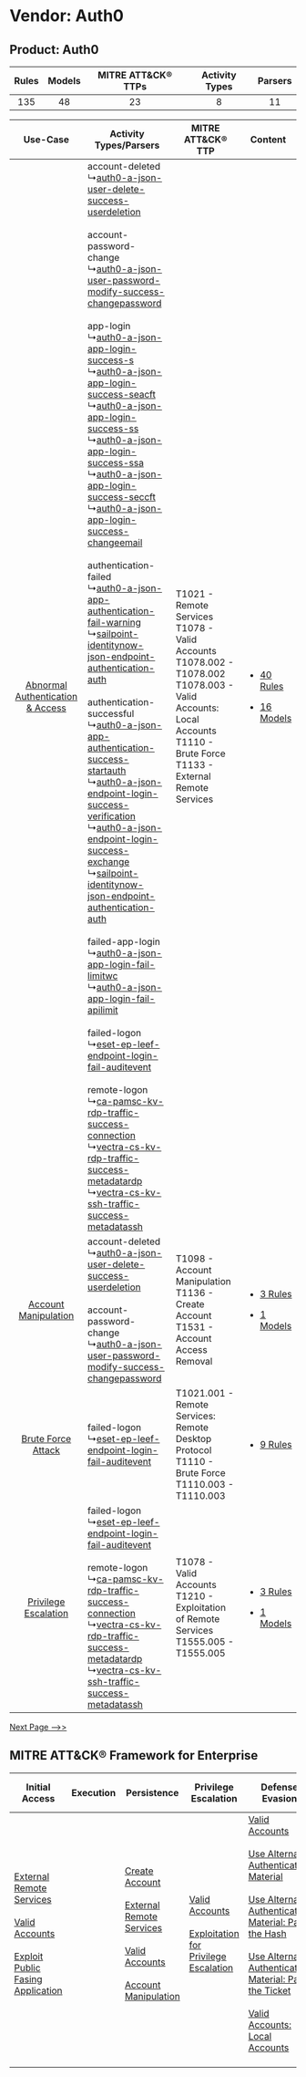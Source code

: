 Vendor: Auth0
=============
Product: Auth0
--------------
| Rules | Models | MITRE ATT&CK® TTPs | Activity Types | Parsers |
|:-----:|:------:|:------------------:|:--------------:|:-------:|
|  135  |   48   |         23         |       8        |   11    |

|    Use-Case    | Activity Types/Parsers    | MITRE ATT&CK® TTP    | Content    |
|:----:| ---- | ---- | ---- |
| [Abnormal Authentication & Access](../../../UseCases/uc_abnormal_authentication_&_access.md) |  account-deleted<br> ↳[auth0-a-json-user-delete-success-userdeletion](Ps/pC_auth0ajsonuserdeletesuccessuserdeletion.md)<br><br> account-password-change<br> ↳[auth0-a-json-user-password-modify-success-changepassword](Ps/pC_auth0ajsonuserpasswordmodifysuccesschangepassword.md)<br><br> app-login<br> ↳[auth0-a-json-app-login-success-s](Ps/pC_auth0ajsonapploginsuccesss.md)<br> ↳[auth0-a-json-app-login-success-seacft](Ps/pC_auth0ajsonapploginsuccessseacft.md)<br> ↳[auth0-a-json-app-login-success-ss](Ps/pC_auth0ajsonapploginsuccessss.md)<br> ↳[auth0-a-json-app-login-success-ssa](Ps/pC_auth0ajsonapploginsuccessssa.md)<br> ↳[auth0-a-json-app-login-success-seccft](Ps/pC_auth0ajsonapploginsuccessseccft.md)<br> ↳[auth0-a-json-app-login-success-changeemail](Ps/pC_auth0ajsonapploginsuccesschangeemail.md)<br><br> authentication-failed<br> ↳[auth0-a-json-app-authentication-fail-warning](Ps/pC_auth0ajsonappauthenticationfailwarning.md)<br> ↳[sailpoint-identitynow-json-endpoint-authentication-auth](Ps/pC_sailpointidentitynowjsonendpointauthenticationauth.md)<br><br> authentication-successful<br> ↳[auth0-a-json-app-authentication-success-startauth](Ps/pC_auth0ajsonappauthenticationsuccessstartauth.md)<br> ↳[auth0-a-json-endpoint-login-success-verification](Ps/pC_auth0ajsonendpointloginsuccessverification.md)<br> ↳[auth0-a-json-endpoint-login-success-exchange](Ps/pC_auth0ajsonendpointloginsuccessexchange.md)<br> ↳[sailpoint-identitynow-json-endpoint-authentication-auth](Ps/pC_sailpointidentitynowjsonendpointauthenticationauth.md)<br><br> failed-app-login<br> ↳[auth0-a-json-app-login-fail-limitwc](Ps/pC_auth0ajsonapploginfaillimitwc.md)<br> ↳[auth0-a-json-app-login-fail-apilimit](Ps/pC_auth0ajsonapploginfailapilimit.md)<br><br> failed-logon<br> ↳[eset-ep-leef-endpoint-login-fail-auditevent](Ps/pC_esetepleefendpointloginfailauditevent.md)<br><br> remote-logon<br> ↳[ca-pamsc-kv-rdp-traffic-success-connection](Ps/pC_capamsckvrdptrafficsuccessconnection.md)<br> ↳[vectra-cs-kv-rdp-traffic-success-metadatardp](Ps/pC_vectracskvrdptrafficsuccessmetadatardp.md)<br> ↳[vectra-cs-kv-ssh-traffic-success-metadatassh](Ps/pC_vectracskvsshtrafficsuccessmetadatassh.md)<br> | T1021 - Remote Services<br>T1078 - Valid Accounts<br>T1078.002 - T1078.002<br>T1078.003 - Valid Accounts: Local Accounts<br>T1110 - Brute Force<br>T1133 - External Remote Services<br> | [<ul><li>40 Rules</li></ul><ul><li>16 Models</li></ul>](RM/r_m_auth0_auth0_Abnormal_Authentication_&_Access.md) |
|    [Account Manipulation](../../../UseCases/uc_account_manipulation.md)    |  account-deleted<br> ↳[auth0-a-json-user-delete-success-userdeletion](Ps/pC_auth0ajsonuserdeletesuccessuserdeletion.md)<br><br> account-password-change<br> ↳[auth0-a-json-user-password-modify-success-changepassword](Ps/pC_auth0ajsonuserpasswordmodifysuccesschangepassword.md)<br>    | T1098 - Account Manipulation<br>T1136 - Create Account<br>T1531 - Account Access Removal<br>    | [<ul><li>3 Rules</li></ul><ul><li>1 Models</li></ul>](RM/r_m_auth0_auth0_Account_Manipulation.md)    |
|    [Brute Force Attack](../../../UseCases/uc_brute_force_attack.md)    |  failed-logon<br> ↳[eset-ep-leef-endpoint-login-fail-auditevent](Ps/pC_esetepleefendpointloginfailauditevent.md)<br>    | T1021.001 - Remote Services: Remote Desktop Protocol<br>T1110 - Brute Force<br>T1110.003 - T1110.003<br>    | [<ul><li>9 Rules</li></ul>](RM/r_m_auth0_auth0_Brute_Force_Attack.md)    |
|    [Privilege Escalation](../../../UseCases/uc_privilege_escalation.md)    |  failed-logon<br> ↳[eset-ep-leef-endpoint-login-fail-auditevent](Ps/pC_esetepleefendpointloginfailauditevent.md)<br><br> remote-logon<br> ↳[ca-pamsc-kv-rdp-traffic-success-connection](Ps/pC_capamsckvrdptrafficsuccessconnection.md)<br> ↳[vectra-cs-kv-rdp-traffic-success-metadatardp](Ps/pC_vectracskvrdptrafficsuccessmetadatardp.md)<br> ↳[vectra-cs-kv-ssh-traffic-success-metadatassh](Ps/pC_vectracskvsshtrafficsuccessmetadatassh.md)<br>    | T1078 - Valid Accounts<br>T1210 - Exploitation of Remote Services<br>T1555.005 - T1555.005<br>    | [<ul><li>3 Rules</li></ul><ul><li>1 Models</li></ul>](RM/r_m_auth0_auth0_Privilege_Escalation.md)    |
[Next Page -->>](2_ds_auth0_auth0.md)

MITRE ATT&CK® Framework for Enterprise
--------------------------------------
| Initial Access                                                                                                                                                                                                                         | Execution | Persistence                                                                                                                                                                                                                                                                                  | Privilege Escalation                                                                                                                                          | Defense Evasion                                                                                                                                                                                                                                                                                                                                                                                                                                                                  | Credential Access                                                                                                                                                                                                                                                                                                                                | Discovery                                                                    | Lateral Movement                                                                                                                                                                                                                                                                                                                                    | Collection | Command and Control                                                                                                                       | Exfiltration | Impact                                                                      |
| -------------------------------------------------------------------------------------------------------------------------------------------------------------------------------------------------------------------------------------- | --------- | -------------------------------------------------------------------------------------------------------------------------------------------------------------------------------------------------------------------------------------------------------------------------------------------- | ------------------------------------------------------------------------------------------------------------------------------------------------------------- | -------------------------------------------------------------------------------------------------------------------------------------------------------------------------------------------------------------------------------------------------------------------------------------------------------------------------------------------------------------------------------------------------------------------------------------------------------------------------------- | ------------------------------------------------------------------------------------------------------------------------------------------------------------------------------------------------------------------------------------------------------------------------------------------------------------------------------------------------ | ---------------------------------------------------------------------------- | --------------------------------------------------------------------------------------------------------------------------------------------------------------------------------------------------------------------------------------------------------------------------------------------------------------------------------------------------- | ---------- | ----------------------------------------------------------------------------------------------------------------------------------------- | ------------ | --------------------------------------------------------------------------- |
| [External Remote Services](https://attack.mitre.org/techniques/T1133)<br><br>[Valid Accounts](https://attack.mitre.org/techniques/T1078)<br><br>[Exploit Public Fasing Application](https://attack.mitre.org/techniques/T1190)<br><br> |           | [Create Account](https://attack.mitre.org/techniques/T1136)<br><br>[External Remote Services](https://attack.mitre.org/techniques/T1133)<br><br>[Valid Accounts](https://attack.mitre.org/techniques/T1078)<br><br>[Account Manipulation](https://attack.mitre.org/techniques/T1098)<br><br> | [Valid Accounts](https://attack.mitre.org/techniques/T1078)<br><br>[Exploitation for Privilege Escalation](https://attack.mitre.org/techniques/T1068)<br><br> | [Valid Accounts](https://attack.mitre.org/techniques/T1078)<br><br>[Use Alternate Authentication Material](https://attack.mitre.org/techniques/T1550)<br><br>[Use Alternate Authentication Material: Pass the Hash](https://attack.mitre.org/techniques/T1550/002)<br><br>[Use Alternate Authentication Material: Pass the Ticket](https://attack.mitre.org/techniques/T1550/003)<br><br>[Valid Accounts: Local Accounts](https://attack.mitre.org/techniques/T1078/003)<br><br> | [Brute Force](https://attack.mitre.org/techniques/T1110)<br><br>[Steal or Forge Kerberos Tickets](https://attack.mitre.org/techniques/T1558)<br><br>[Credentials from Password Stores](https://attack.mitre.org/techniques/T1555)<br><br>[Steal or Forge Kerberos Tickets: Kerberoasting](https://attack.mitre.org/techniques/T1558/003)<br><br> | [Remote System Discovery](https://attack.mitre.org/techniques/T1018)<br><br> | [Exploitation of Remote Services](https://attack.mitre.org/techniques/T1210)<br><br>[Remote Services](https://attack.mitre.org/techniques/T1021)<br><br>[Use Alternate Authentication Material](https://attack.mitre.org/techniques/T1550)<br><br>[Remote Services: Remote Desktop Protocol](https://attack.mitre.org/techniques/T1021/001)<br><br> |            | [Proxy: Multi-hop Proxy](https://attack.mitre.org/techniques/T1090/003)<br><br>[Proxy](https://attack.mitre.org/techniques/T1090)<br><br> |              | [Account Access Removal](https://attack.mitre.org/techniques/T1531)<br><br> |